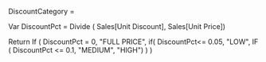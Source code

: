 DiscountCategory = 

Var DiscountPct = Divide ( Sales[Unit Discount], Sales[Unit Price])

Return
  If (
      DiscountPct = 0,
      "FULL PRICE",
      if(
          DiscountPct<= 0.05,
          "LOW",
          IF ( DiscountPct <= 0.1, "MEDIUM", "HIGH")
      )
  )
